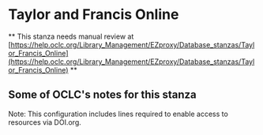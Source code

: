 # Taylor and Francis Online
** This stanza needs manual review at [https://help.oclc.org/Library_Management/EZproxy/Database_stanzas/Taylor_Francis_Online](https://help.oclc.org/Library_Management/EZproxy/Database_stanzas/Taylor_Francis_Online) **

## Some of OCLC's notes for this stanza

Note: This configuration includes lines required to enable access to resources via DOI.org.

&nbsp;
